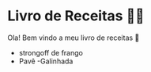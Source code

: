 # Livro de Receitas :man_cook:



Ola! Bem vindo a meu livro de receitas :wave:



- strongoff de frango
- Pavê
-Galinhada


